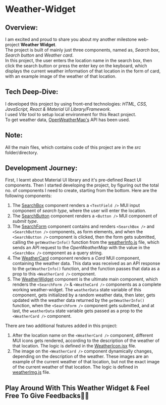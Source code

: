 # Weather-Widget

## Overview:
I am excited and proud to share you about my another milestone web-project **Weather Widget**.<br>
The project is built of mainly just three components, named as, *Search box*, *Search button* and *Weather card*.<br>
In this project, the user enters the location name in the search box, then click the search button or press the enter key on the keyboard, which displays the current weather information of that location in the form of card, with an example image of the weather of that location.

## Tech Deep-Dive:
I developed this project by using front-end technologies: *HTML, CSS, JavaScript, React & Material UI Library/Framework*.  
I used *Vite* tool to setup local environment for this React project.  
To get weather data, [OpenWeatherMap's](https://openweathermap.org/current) API has been used.

## Note:
All the main files, which contains code of this project are in the *src* folder/directory.

## Development Journey:
First, I learnt about Material UI library and it's pre-defined React UI components. Then I started  developing the project, by figuring out the total no. of components I need to create, starting from the bottom. Here are the following components:
1. The [SearchBox](https://github.com/VinayNoogler000/Weather-Widget/blob/main/src/SearchBox.jsx) component renders a `<TextField />` MUI input component of *search type*, where the user will enter the location.
2. The [SearchButton](https://github.com/VinayNoogler000/Weather-Widget/blob/main/src/SearchButton.jsx) component renders a `<Button />` MUI component of *submit type*.
3. The [SearchForm](https://github.com/VinayNoogler000/Weather-Widget/blob/main/src/SearchForm.jsx) component contains and renders `<SearchBox />` and `<SearchButton />` components, as form elements, and when the `<SearchButton />` component is clicked, then the form gets submitted, calling the `getWeatherInfo()` function from the [weatherInfo.js](https://github.com/VinayNoogler000/Weather-Widget/blob/main/src/weatherInfo.js) file, which sends an API request to the *OpenWeatherMap* with the value in the `<SearchBox />` component as a query string.
4. The [WeatherCard](https://github.com/VinayNoogler000/Weather-Widget/blob/main/src/WeatherCard.jsx) component renders a *Card* MUI component, containing the weather data. This data was received as an API response to the `getWeatherInfo()` function, and the function passes that data as a prop to this `<WeatherCard />` component.
5. The [WeatherWidget](https://github.com/VinayNoogler000/Weather-Widget/blob/main/src/Weather%20Widget.jsx) component is the ultimate main component, which renders the `<SearchForm />` & `<WeatheCard />` components as a complete working weather-widget. The `weatherData` state variable of this component, gets initialized by a random weather data, then later, gets updated with the weather data returned by the `getWeatherInfo()` function, when the `<SearchForm />` component gets submitted, and at last, the `weatherData` state variable gets passed as a prop to the `<WeatherCard />` component.

There are two additional features added in this project:
1. After the location name on the `<WeatherCard />` component, different MUI icons gets rendered, according to the description of the weather of that location. The logic is defined in the [WeatherIcon.jsx](https://github.com/VinayNoogler000/Weather-Widget/blob/main/src/WeatherIcon.jsx) file.
2. The image on the `<WeatherCard />` component dynamically changes, depending on the description of the weather. These images are an example of the current weather of that location, but not the exact image of the current weather of that location. The logic is defined in [weatherImg.js](https://github.com/VinayNoogler000/Weather-Widget/blob/main/src/weatherImg.js) file.
  
## Play Around With This Weather Widget & Feel Free To Give Feedbacks🙏😇 
